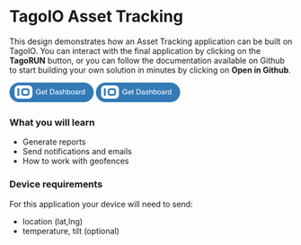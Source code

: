 # TagoIO Asset Tracking

This design demonstrates how an Asset Tracking application can be built on TagoIO. You can interact with the final application by clicking on the **TagoRUN** button, or you can follow the documentation available on Github to start building your own solution in minutes by clicking on **Open in Github**.

[![Get Dashboard](https://raw.githubusercontent.com/tago-io/explore-asset-tracking/master/images/getdashboard.png?raw=true)](https://admin.develop.tago.io/explore)
[![Get Dashboard](https://raw.githubusercontent.com/tago-io/explore-asset-tracking/master/images/getdashboard.png?raw=true)](https://admin.develop.tago.io/explore)

### What you will learn
- Generate reports
- Send notifications and emails
- How to work with geofences

### Device requirements
For this application your device will need to send:
- location (lat,lng)
- temperature, tilt  (optional)
